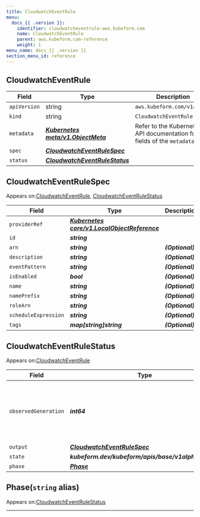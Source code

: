 ```yaml
---
title: CloudwatchEventRule
menu:
  docs_{{ .version }}:
    identifier: cloudwatcheventrule-aws.kubeform.com
    name: CloudwatchEventRule
    parent: aws.kubeform.com-reference
    weight: 1
menu_name: docs_{{ .version }}
section_menu_id: reference
---
```


## CloudwatchEventRule
| Field | Type | Description |
| ------ | ----- | ----------- |
| `apiVersion` | string | `aws.kubeform.com/v1alpha1` |
|    `kind` | string | `CloudwatchEventRule` |
| `metadata` | ***[Kubernetes meta/v1.ObjectMeta](https://kubernetes.io/docs/reference/generated/kubernetes-api/v1.13/#objectmeta-v1-meta)***|Refer to the Kubernetes API documentation for the fields of the `metadata` field.|
| `spec` | ***[CloudwatchEventRuleSpec](#cloudwatcheventrulespec)***||
| `status` | ***[CloudwatchEventRuleStatus](#cloudwatcheventrulestatus)***||
## CloudwatchEventRuleSpec

Appears on:[CloudwatchEventRule](#cloudwatcheventrule), [CloudwatchEventRuleStatus](#cloudwatcheventrulestatus)

| Field | Type | Description |
| ------ | ----- | ----------- |
| `providerRef` | ***[Kubernetes core/v1.LocalObjectReference](https://kubernetes.io/docs/reference/generated/kubernetes-api/v1.13/#localobjectreference-v1-core)***||
| `id` | ***string***||
| `arn` | ***string***| ***(Optional)*** |
| `description` | ***string***| ***(Optional)*** |
| `eventPattern` | ***string***| ***(Optional)*** |
| `isEnabled` | ***bool***| ***(Optional)*** |
| `name` | ***string***| ***(Optional)*** |
| `namePrefix` | ***string***| ***(Optional)*** |
| `roleArn` | ***string***| ***(Optional)*** |
| `scheduleExpression` | ***string***| ***(Optional)*** |
| `tags` | ***map[string]string***| ***(Optional)*** |
## CloudwatchEventRuleStatus

Appears on:[CloudwatchEventRule](#cloudwatcheventrule)

| Field | Type | Description |
| ------ | ----- | ----------- |
| `observedGeneration` | ***int64***| ***(Optional)*** Resource generation, which is updated on mutation by the API Server.|
| `output` | ***[CloudwatchEventRuleSpec](#cloudwatcheventrulespec)***| ***(Optional)*** |
| `state` | ***kubeform.dev/kubeform/apis/base/v1alpha1.State***| ***(Optional)*** |
| `phase` | ***[Phase](#phase)***| ***(Optional)*** |
## Phase(`string` alias)

Appears on:[CloudwatchEventRuleStatus](#cloudwatcheventrulestatus)

---
